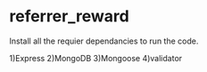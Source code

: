 # referrer_reward
Install all the requier dependancies to run the code.

1)Express
2)MongoDB
3)Mongoose
4)validator

